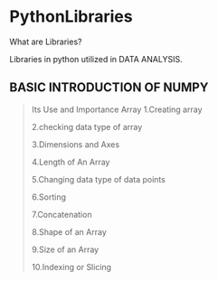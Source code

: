 # PythonLibraries 

What are Libraries?

Libraries in python utilized in DATA ANALYSIS. 

## BASIC INTRODUCTION OF NUMPY 
>Its Use and Importance
>Array
>1.Creating array
>
>2.checking data type of array
>
>3.Dimensions and Axes
>
>4.Length of An Array
>
>5.Changing data type of data points
>
>6.Sorting
>
>7.Concatenation
>
>8.Shape of an Array
>
>9.Size of an Array
>
>10.Indexing or Slicing
>
